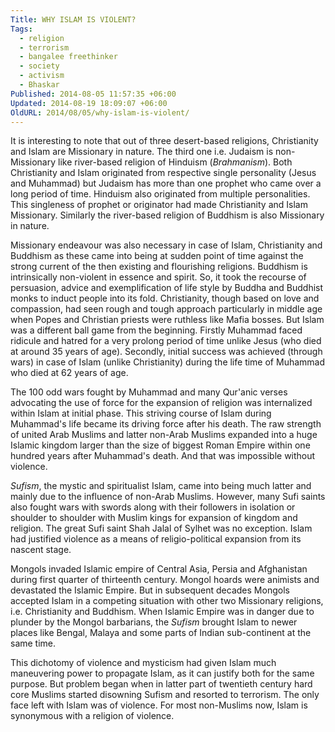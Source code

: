 ```yaml
---
Title: WHY ISLAM IS VIOLENT?
Tags:
  - religion
  - terrorism
  - bangalee freethinker
  - society
  - activism
  - Bhaskar
Published: 2014-08-05 11:57:35 +06:00
Updated: 2014-08-19 18:09:07 +06:00
OldURL: 2014/08/05/why-islam-is-violent/
---
```


It is interesting to note that out of three desert-based religions, Christianity and Islam are Missionary in nature. The third one i.e. Judaism is non-Missionary like river-based religion of Hinduism (<em>Brahmanism</em>). Both Christianity and Islam originated from respective single personality (Jesus and Muhammad) but Judaism has more than one prophet who came over a long period of time. Hinduism also originated from multiple personalities. This singleness of prophet or originator had made Christianity and Islam Missionary. Similarly the river-based religion of Buddhism is also Missionary in nature. 

Missionary endeavour was also necessary in case of Islam, Christianity and Buddhism as these came into being at sudden point of time against the strong current of the then existing and flourishing religions. Buddhism is intrinsically non-violent in essence and spirit. So, it took the recourse of persuasion, advice and exemplification of life style by Buddha and Buddhist monks to induct people into its fold. Christianity, though based on love and compassion, had seen rough and tough approach particularly in middle age when Popes and Christian priests were ruthless like Mafia bosses. But Islam was a different ball game from the beginning. Firstly Muhammad faced ridicule and hatred for a very prolong period of time unlike Jesus (who died at around 35 years of age). Secondly, initial success was achieved (through wars) in case of Islam (unlike Christianity) during the life time of Muhammad who died at 62 years of age. 

The 100 odd wars fought by Muhammad and many Qur'anic verses advocating the use of force for the expansion of religion was internalized within Islam at initial phase. This striving course of Islam during Muhammad's life became its driving force after his death. The raw strength of united Arab Muslims and latter non-Arab Muslims expanded into a huge Islamic kingdom larger than the size of biggest Roman Empire within one hundred years after Muhammad's death. And that was impossible without violence.

<em>Sufism</em>, the mystic and spiritualist Islam, came into being much latter and mainly due to the influence of non-Arab Muslims. However, many Sufi saints also fought wars with swords along with their followers in isolation or shoulder to shoulder with Muslim kings for expansion of kingdom and religion. The great Sufi saint Shah Jalal of Sylhet was no exception. Islam had justified violence as a means of religio-political expansion from its nascent stage. 

Mongols invaded Islamic empire of Central Asia, Persia and Afghanistan during first quarter of thirteenth century. Mongol hoards were animists and devastated the Islamic Empire. But in subsequent decades Mongols accepted Islam in a competing situation with other two Missionary religions, i.e. Christianity and Buddhism.  When Islamic Empire was in danger due to plunder by the Mongol barbarians, the <em>Sufism</em> brought Islam to newer places like Bengal, Malaya and some parts of Indian sub-continent at the same time.

This dichotomy of violence and mysticism had given Islam much maneuvering power to propagate Islam, as it can justify both for the same purpose. But problem began when in latter part of twentieth century hard core Muslims started disowning Sufism and resorted to terrorism. The only face left with Islam was of violence. For most non-Muslims now, Islam is synonymous with a religion of violence.

